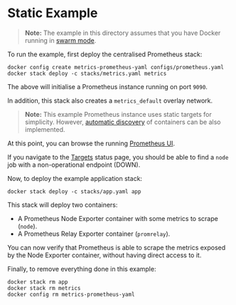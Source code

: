 # Static Example

> **Note:** The example in this directory assumes that you have Docker running
> in [swarm mode](https://docs.docker.com/engine/swarm/).

To run the example, first deploy the centralised Prometheus stack:
```
docker config create metrics-prometheus-yaml configs/prometheus.yaml
docker stack deploy -c stacks/metrics.yaml metrics
```

The above will initialise a Prometheus instance running on port `9090`.

In addition, this stack also creates a `metrics_default` overlay network.

> **Note:** This example Prometheus instance uses static targets for simplicity.
> However, [automatic discovery](../autodiscovery/) of containers can be also implemented.

At this point, you can browse the running [Prometheus UI](http://localhost:9090).

If you navigate to the [Targets](http://localhost:9090/targets) status page, you
should be able to find a `node` job with a non-operational endpoint (DOWN).

Now, to deploy the example application stack:
```
docker stack deploy -c stacks/app.yaml app
```

This stack will deploy two containers:

* A Prometheus Node Exporter container with some metrics to scrape (`node`).
* A Prometheus Relay Exporter container (`promrelay`).

You can now verify that Prometheus is able to scrape the metrics exposed by the
Node Exporter container, without having direct access to it.

Finally, to remove everything done in this example:
```
docker stack rm app
docker stack rm metrics
docker config rm metrics-prometheus-yaml
```
